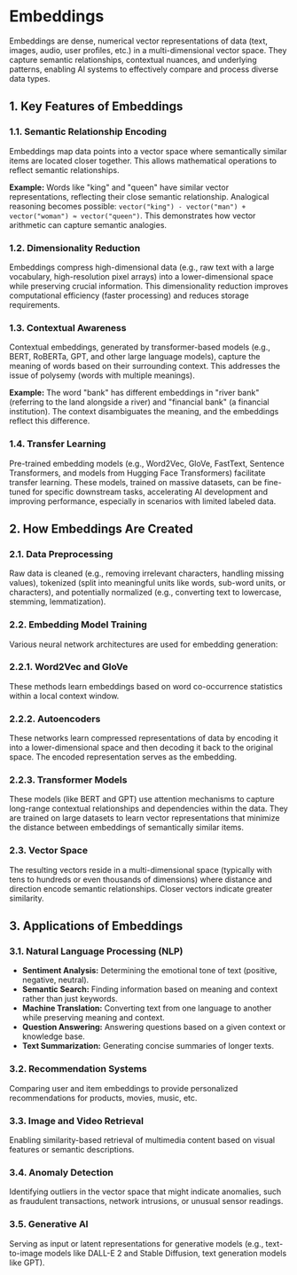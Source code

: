 # Embeddings

Embeddings are dense, numerical vector representations of data (text, images, audio, user profiles, etc.) in a multi-dimensional vector space. They capture semantic relationships, contextual nuances, and underlying patterns, enabling AI systems to effectively compare and process diverse data types.

## 1. Key Features of Embeddings

### 1.1. Semantic Relationship Encoding

Embeddings map data points into a vector space where semantically similar items are located closer together. This allows mathematical operations to reflect semantic relationships.

**Example:** Words like "king" and "queen" have similar vector representations, reflecting their close semantic relationship. Analogical reasoning becomes possible: `vector("king") - vector("man") + vector("woman") ≈ vector("queen")`. This demonstrates how vector arithmetic can capture semantic analogies.

### 1.2. Dimensionality Reduction

Embeddings compress high-dimensional data (e.g., raw text with a large vocabulary, high-resolution pixel arrays) into a lower-dimensional space while preserving crucial information. This dimensionality reduction improves computational efficiency (faster processing) and reduces storage requirements.

### 1.3. Contextual Awareness

Contextual embeddings, generated by transformer-based models (e.g., BERT, RoBERTa, GPT, and other large language models), capture the meaning of words based on their surrounding context. This addresses the issue of polysemy (words with multiple meanings).

**Example:** The word "bank" has different embeddings in "river bank" (referring to the land alongside a river) and "financial bank" (a financial institution). The context disambiguates the meaning, and the embeddings reflect this difference.

### 1.4. Transfer Learning

Pre-trained embedding models (e.g., Word2Vec, GloVe, FastText, Sentence Transformers, and models from Hugging Face Transformers) facilitate transfer learning. These models, trained on massive datasets, can be fine-tuned for specific downstream tasks, accelerating AI development and improving performance, especially in scenarios with limited labeled data.

## 2. How Embeddings Are Created

### 2.1. Data Preprocessing

Raw data is cleaned (e.g., removing irrelevant characters, handling missing values), tokenized (split into meaningful units like words, sub-word units, or characters), and potentially normalized (e.g., converting text to lowercase, stemming, lemmatization).

### 2.2. Embedding Model Training

Various neural network architectures are used for embedding generation:

### 2.2.1. Word2Vec and GloVe

These methods learn embeddings based on word co-occurrence statistics within a local context window.

### 2.2.2. Autoencoders

These networks learn compressed representations of data by encoding it into a lower-dimensional space and then decoding it back to the original space. The encoded representation serves as the embedding.

### 2.2.3. Transformer Models

These models (like BERT and GPT) use attention mechanisms to capture long-range contextual relationships and dependencies within the data. They are trained on large datasets to learn vector representations that minimize the distance between embeddings of semantically similar items.

### 2.3. Vector Space

The resulting vectors reside in a multi-dimensional space (typically with tens to hundreds or even thousands of dimensions) where distance and direction encode semantic relationships. Closer vectors indicate greater similarity.

## 3. Applications of Embeddings

### 3.1. Natural Language Processing (NLP)

- **Sentiment Analysis:** Determining the emotional tone of text (positive, negative, neutral).
- **Semantic Search:** Finding information based on meaning and context rather than just keywords.
- **Machine Translation:** Converting text from one language to another while preserving meaning and context.
- **Question Answering:** Answering questions based on a given context or knowledge base.
- **Text Summarization:** Generating concise summaries of longer texts.

### 3.2. Recommendation Systems

Comparing user and item embeddings to provide personalized recommendations for products, movies, music, etc.

### 3.3. Image and Video Retrieval

Enabling similarity-based retrieval of multimedia content based on visual features or semantic descriptions.

### 3.4. Anomaly Detection

Identifying outliers in the vector space that might indicate anomalies, such as fraudulent transactions, network intrusions, or unusual sensor readings.

### 3.5. Generative AI

Serving as input or latent representations for generative models (e.g., text-to-image models like DALL-E 2 and Stable Diffusion, text generation models like GPT).
